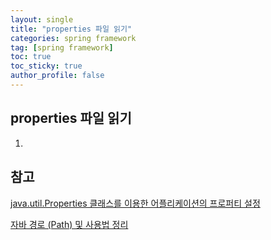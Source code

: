 ```yaml
---
layout: single
title: "properties 파일 읽기"
categories: spring framework
tag: [spring framework]
toc: true
toc_sticky: true
author_profile: false
---
```


##  properties 파일 읽기

1.  



## 참고

<a href="https://javacan.tistory.com/entry/4" target="_blank">java.util.Properties 클래스를 이용한 어플리케이션의 프로퍼티 설정</a>

<a href="https://hamait.tistory.com/360" target="_blank">자바 경로 (Path) 및 사용법 정리</a>



